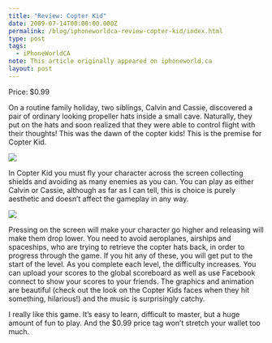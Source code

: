```yaml
---
title: "Review: Copter Kid"
date: 2009-07-14T00:00:00.000Z
permalink: /blog/iphoneworldca-review-copter-kid/index.html
type: post
tags:
  - iPhoneWorldCA
note: This article originally appeared on iphoneworld.ca
layout: post
---
```


Price: $0.99

On a routine family holiday, two siblings, Calvin and Cassie, discovered a pair of ordinary looking propeller hats inside a small cave. Naturally, they put on the hats and soon realized that they were able to control flight with their thoughts! This was the dawn of the copter kids! This is the premise for Copter Kid.

![](https://rknightuk.s3.amazonaws.com/site/iphoneworldca/copterkid.png)

In Copter Kid you must fly your character across the screen collecting shields and avoiding as many enemies as you can. You can play as either Calvin or Cassie, although as far as I can tell, this is choice is purely aesthetic and doesn’t affect the gameplay in any way.

![](https://rknightuk.s3.amazonaws.com/site/iphoneworldca/copterkid-1.png)

Pressing on the screen will make your character go higher and releasing will make them drop lower. You need to avoid aeroplanes, airships and spaceships, who are trying to retrieve the copter hats back, in order to progress through the game. If you hit any of these, you will get put to the start of the level. As you complete each level, the difficulty increases. You can upload your scores to the global scoreboard as well as use Facebook connect to show your scores to your friends. The graphics and animation are beautiful (check out the look on the Copter Kids faces when they hit something, hilarious!) and the music is surprisingly catchy.

I really like this game. It’s easy to learn, difficult to master, but a huge amount of fun to play. And the $0.99 price tag won’t stretch your wallet too much.